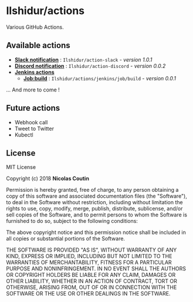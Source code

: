 # Ilshidur/actions

Various GitHub Actions.

## Available actions

* **[Slack notification](https://github.com/Ilshidur/action-slack)** : `Ilshidur/action-slack` - *version 1.0.1*
* **[Discord notification](https://github.com/Ilshidur/action-discord)** : `Ilshidur/action-discord` - *version 0.0.2*
* **[Jenkins actions](/jenkins)**
  * **[Job:build](/jenkins/job/build)** : `Ilshidur/actions/jenkins/job/build` - *version 0.0.1*

... And more to come !

## Future actions

- Webhook call
- Tweet to Twitter
- Kubectl

## License

MIT License

Copyright (c) 2018 **Nicolas Coutin**

Permission is hereby granted, free of charge, to any person obtaining a copy
of this software and associated documentation files (the "Software"), to deal
in the Software without restriction, including without limitation the rights
to use, copy, modify, merge, publish, distribute, sublicense, and/or sell
copies of the Software, and to permit persons to whom the Software is
furnished to do so, subject to the following conditions:

The above copyright notice and this permission notice shall be included in all
copies or substantial portions of the Software.

THE SOFTWARE IS PROVIDED "AS IS", WITHOUT WARRANTY OF ANY KIND, EXPRESS OR
IMPLIED, INCLUDING BUT NOT LIMITED TO THE WARRANTIES OF MERCHANTABILITY,
FITNESS FOR A PARTICULAR PURPOSE AND NONINFRINGEMENT. IN NO EVENT SHALL THE
AUTHORS OR COPYRIGHT HOLDERS BE LIABLE FOR ANY CLAIM, DAMAGES OR OTHER
LIABILITY, WHETHER IN AN ACTION OF CONTRACT, TORT OR OTHERWISE, ARISING FROM,
OUT OF OR IN CONNECTION WITH THE SOFTWARE OR THE USE OR OTHER DEALINGS IN THE
SOFTWARE.
